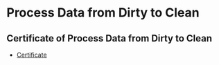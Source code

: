# Process Data from Dirty to Clean
## Certificate of Process Data from Dirty to Clean
* [Certificate](https://www.coursera.org/account/accomplishments/verify/HLM5MXETVLHD)

